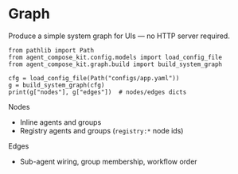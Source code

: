 # Graph

Produce a simple system graph for UIs — no HTTP server required.

```
from pathlib import Path
from agent_compose_kit.config.models import load_config_file
from agent_compose_kit.graph.build import build_system_graph

cfg = load_config_file(Path("configs/app.yaml"))
g = build_system_graph(cfg)
print(g["nodes"], g["edges"])  # nodes/edges dicts
```

Nodes

- Inline agents and groups
- Registry agents and groups (`registry:*` node ids)

Edges

- Sub-agent wiring, group membership, workflow order
